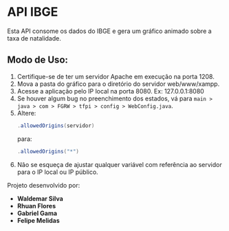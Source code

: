 # API IBGE

Esta API consome os dados do IBGE e gera um gráfico animado sobre a taxa de natalidade.

## Modo de Uso:

1. Certifique-se de ter um servidor Apache em execução na porta 1208.
2. Mova a pasta do gráfico para o diretório do servidor web/www/xampp.
3. Acesse a aplicação pelo IP local na porta 8080. Ex: 127.0.0.1:8080
4. Se houver algum bug no preenchimento dos estados, vá para `main > java > com > FGRW > tfpi > config > WebConfig.java`.
5. Altere:
    ```java
    .allowedOrigins(servidor)
    ```
    para:
    ```java
    .allowedOrigins("*")
    ```
6. Não se esqueça de ajustar qualquer variável com referência ao servidor para o IP local ou IP público.

Projeto desenvolvido por:
- **Waldemar Silva**
- **Rhuan Flores**
- **Gabriel Gama**
- **Felipe Melidas**
